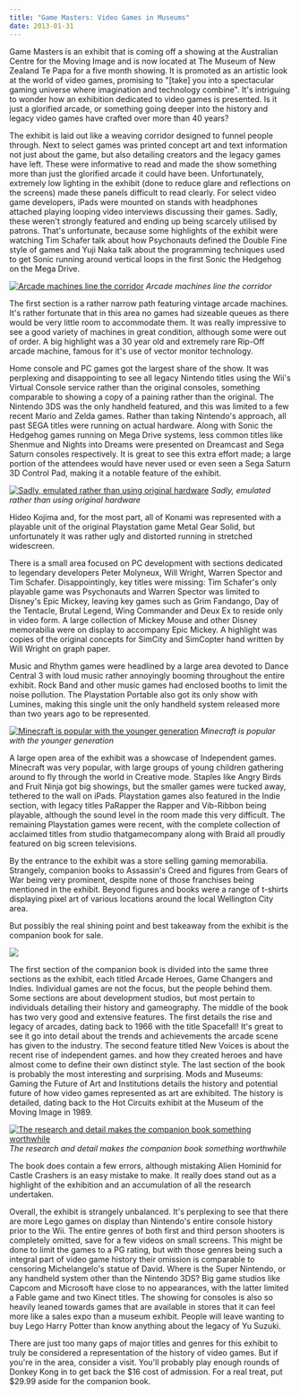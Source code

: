 ```yaml
---
title: "Game Masters: Video Games in Museums"
date: 2013-01-31
---
```


Game Masters is an exhibit that is coming off a showing at the Australian Centre for the Moving Image and is now located at The Museum of New Zealand Te Papa for a five month showing. It is promoted as an artistic look at the world of video games, promising to "\[take\] you into a spectacular gaming universe where imagination and technology combine". It's intriguing to wonder how an exhibition dedicated to video games is presented. Is it just a glorified arcade, or something going deeper into the history and legacy video games have crafted over more than 40 years?

The exhibit is laid out like a weaving corridor designed to funnel people through. Next to select games was printed concept art and text information not just about the game, but also detailing creators and the legacy games have left. These were informative to read and made the show something more than just the glorified arcade it could have been. Unfortunately, extremely low lighting in the exhibit (done to reduce glare and reflections on the screens) made these panels difficult to read clearly. For select video game developers, iPads were mounted on stands with headphones attached playing looping video interviews discussing their games. Sadly, these weren't strongly featured and ending up being scarcely utilised by patrons. That's unfortunate, because some highlights of the exhibit were watching Tim Schafer talk about how Psychonauts defined the Double Fine style of games and Yuji Naka talk about the programming techniques used to get Sonic running around vertical loops in the first Sonic the Hedgehog on the Mega Drive.

[![Arcade machines line the corridor](../../assets/images/blog/IMG_20121220_105704.jpg)](../../assets/images/blog/IMG_20121220_105704.jpg)
_Arcade machines line the corridor_

The first section is a rather narrow path featuring vintage arcade machines. It's rather fortunate that in this area no games had sizeable queues as there would be very little room to accommodate them. It was really impressive to see a good variety of machines in great condition, although some were out of order. A big highlight was a 30 year old and extremely rare Rip-Off arcade machine, famous for it's use of vector monitor technology.

Home console and PC games got the largest share of the show. It was perplexing and disappointing to see all legacy Nintendo titles using the Wii's Virtual Console service rather than the original consoles, something comparable to showing a copy of a paining rather than the original. The Nintendo 3DS was the only handheld featured, and this was limited to a few recent Mario and Zelda games. Rather than taking Nintendo's approach, all past SEGA titles were running on actual hardware. Along with Sonic the Hedgehog games running on Mega Drive systems, less common titles like Shenmue and Nights into Dreams were presented on Dreamcast and Sega Saturn consoles respectively. It is great to see this extra effort made; a large portion of the attendees would have never used or even seen a Sega Saturn 3D Control Pad, making it a notable feature of the exhibit.

[![Sadly, emulated rather than using original hardware](../../assets/images/blog/IMG_20121220_111806.jpg)](../../assets/images/blog/IMG_20121220_111806.jpg)
_Sadly, emulated rather than using original hardware_

Hideo Kojima and, for the most part, all of Konami was represented with a playable unit of the original Playstation game Metal Gear Solid, but unfortunately it was rather ugly and distorted running in stretched widescreen.

There is a small area focused on PC development with sections dedicated to legendary developers Peter Molyneux, Will Wright, Warren Spector and Tim Schafer. Disappointingly, key titles were missing: Tim Schafer's only playable game was Psychonauts and Warren Spector was limited to Disney's Epic Mickey, leaving key games such as Grim Fandango, Day of the Tentacle, Brutal Legend, Wing Commander and Deux Ex to reside only in video form. A large collection of Mickey Mouse and other Disney memorabilia were on display to accompany Epic Mickey. A highlight was copies of the original concepts for SimCity and SimCopter hand written by Will Wright on graph paper.

Music and Rhythm games were headlined by a large area devoted to Dance Central 3 with loud music rather annoyingly booming throughout the entire exhibit. Rock Band and other music games had enclosed booths to limit the noise pollution. The Playstation Portable also got its only show with Lumines, making this single unit the only handheld system released more than two years ago to be represented.

[![Minecraft is popular with the younger generation](../../assets/images/blog/IMG_20121220_123438.jpg)](../../assets/images/blog/IMG_20121220_123438.jpg)
_Minecraft is popular with the younger generation_

A large open area of the exhibit was a showcase of Independent games. Minecraft was very popular, with large groups of young children gathering around to fly through the world in Creative mode. Staples like Angry Birds and Fruit Ninja got big showings, but the smaller games were tucked away, tethered to the wall on iPads. Playstation games also featured in the Indie section, with legacy titles PaRapper the Rapper and Vib-Ribbon being playable, although the sound level in the room made this very difficult. The remaining Playstation games were recent, with the complete collection of acclaimed titles from studio thatgamecompany along with Braid all proudly featured on big screen televisions.

By the entrance to the exhibit was a store selling gaming memorabilia. Strangely, companion books to Assassin's Creed and figures from Gears of War being very prominent, despite none of those franchises being mentioned in the exhibit. Beyond figures and books were a range of t-shirts displaying pixel art of various locations around the local Wellington City area.

But possibly the real shining point and best takeaway from the exhibit is the companion book for sale.

[![](../../assets/images/blog/GameMasters2.jpg)](../../assets/images/blog/GameMasters2.jpg)

The first section of the companion book is divided into the same three sections as the exhibit, each titled Arcade Heroes, Game Changers and Indies. Individual games are not the focus, but the people behind them. Some sections are about development studios, but most pertain to individuals detailing their history and gameography. The middle of the book has two very good and extensive features. The first details the rise and legacy of arcades, dating back to 1966 with the title Spacefall! It's great to see it go into detail about the trends and achievements the arcade scene has given to the industry. The second feature titled New Voices is about the recent rise of independent games. and how they created heroes and have almost come to define their own distinct style. The last section of the book is probably the most interesting and surprising. Mods and Museums: Gaming the Future of Art and Institutions details the history and potential future of how video games represented as art are exhibited. The history is detailed, dating back to the Hot Circuits exhibit at the Museum of the Moving Image in 1989.

[![The research and detail makes the companion book something worthwhile](../../assets/images/blog/GameMasters1.jpg)](../../assets/images/blog/GameMasters1.jpg)
_The research and detail makes the companion book something worthwhile_

The book does contain a few errors, although mistaking Alien Hominid for Castle Crashers is an easy mistake to make. It really does stand out as a highlight of the exhibition and an accumulation of all the research undertaken.

Overall, the exhibit is strangely unbalanced. It's perplexing to see that there are more Lego games on display than Nintendo's entire console history prior to the Wii. The entire genres of both first and third person shooters is completely omitted, save for a few videos on small screens. This might be done to limit the games to a PG rating, but with those genres being such a integral part of video game history their omission is comparable to censoring Michelangelo's statue of David. Where is the Super Nintendo, or any handheld system other than the Nintendo 3DS? Big game studios like Capcom and Microsoft have close to no appearances, with the latter limited a Fable game and two Kinect titles. The showing for consoles is also so heavily leaned towards games that are available in stores that it can feel more like a sales expo than a museum exhibit. People will leave wanting to buy Lego Harry Potter than know anything about the legacy of Yu Suzuki.

There are just too many gaps of major titles and genres for this exhibit to truly be considered a representation of the history of video games. But if you're in the area, consider a visit. You'll probably play enough rounds of Donkey Kong in to get back the $16 cost of admission. For a real treat, put $29.99 aside for the companion book.
